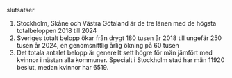 
slutsatser
1. Stockholm, Skåne och Västra Götaland är de tre länen med de högsta totalbeloppen 2018 till 2024
2. Sveriges totalt belopp ökar från drygt 180 tusen år 2018 till ungefär 250 tusen  år 2024,  en genomsnittlig årlig ökning på 60 tusen
3. Det totala antalet belopp är generellt sett högre för män jämfört med kvinnor i nästan alla kommuner. Specialt i Stockholm stad har män 11920 beslut, medan kvinnor har 6519.

